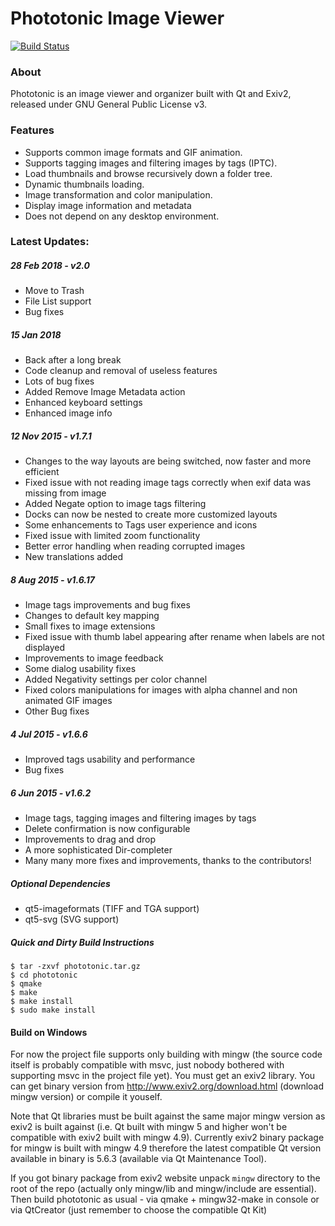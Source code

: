 # Phototonic Image Viewer

[![Build Status](https://travis-ci.org/oferkv/phototonic.svg?branch=master)](https://travis-ci.org/oferkv/phototonic)

### About

Phototonic is an image viewer and organizer built with Qt and Exiv2, released under GNU General Public License v3.

### Features
+ Supports common image formats and GIF animation.
+ Supports tagging images and filtering images by tags (IPTC).
+ Load thumbnails and browse recursively down a folder tree.
+ Dynamic thumbnails loading.
+ Image transformation and color manipulation.
+ Display image information and metadata
+ Does not depend on any desktop environment.

### Latest Updates:

##### 28 Feb 2018 - v2.0
+ Move to Trash
+ File List support
+ Bug fixes

##### 15 Jan 2018
+ Back after a long break
+ Code cleanup and removal of useless features
+ Lots of bug fixes
+ Added Remove Image Metadata action
+ Enhanced keyboard settings
+ Enhanced image info

##### 12 Nov 2015 - v1.7.1
+ Changes to the way layouts are being switched, now faster and more efficient
+ Fixed issue with not reading image tags correctly when exif data was missing from image
+ Added Negate option to image tags filtering
+ Docks can now be nested to create more customized layouts
+ Some enhancements to Tags user experience and icons
+ Fixed issue with limited zoom functionality
+ Better error handling when reading corrupted images
+ New translations added

##### 8 Aug 2015 - v1.6.17
+ Image tags improvements and bug fixes
+ Changes to default key mapping
+ Small fixes to image extensions
+ Fixed issue with thumb label appearing after rename when labels are not displayed
+ Improvements to image feedback
+ Some dialog usability fixes
+ Added Negativity settings per color channel
+ Fixed colors manipulations for images with alpha channel and non animated GIF images
+ Other Bug fixes

##### 4 Jul 2015 - v1.6.6
+ Improved tags usability and performance
+ Bug fixes

##### 6 Jun 2015 - v1.6.2
+ Image tags, tagging images and filtering images by tags
+ Delete confirmation is now configurable
+ Improvements to drag and drop
+ A more sophisticated Dir-completer
+ Many many more fixes and improvements, thanks to the contributors!

##### Optional Dependencies
+ qt5-imageformats (TIFF and TGA support)
+ qt5-svg (SVG support)

##### Quick and Dirty Build Instructions
```
$ tar -zxvf phototonic.tar.gz
$ cd phototonic
$ qmake
$ make
$ make install
$ sudo make install
```

#### Build on Windows
For now the project file supports only building with mingw (the source code itself is probably compatible with msvc, just nobody bothered with supporting msvc in the project file yet).
You must get an exiv2 library. You can get binary version from http://www.exiv2.org/download.html (download mingw version) or compile it youself.

Note that Qt libraries must be built against the same major mingw version as exiv2 is built against (i.e. Qt built with mingw 5 and higher won't be compatible with exiv2 built with mingw 4.9).
Currently exiv2 binary package for mingw is built with mingw 4.9 therefore the latest compatible Qt version available in binary is 5.6.3 (available via Qt Maintenance Tool).

If you got binary package from exiv2 website unpack `mingw` directory to the root of the repo (actually only mingw/lib and mingw/include are essential).
Then build phototonic as usual - via qmake + mingw32-make in console or via QtCreator (just remember to choose the compatible Qt Kit)
